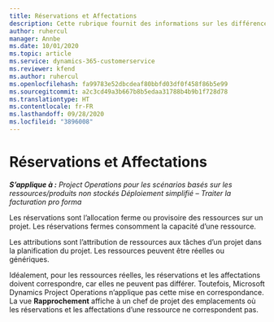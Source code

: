 ```yaml
---
title: Réservations et Affectations
description: Cette rubrique fournit des informations sur les différences entre les réservations de ressources et les affectations de ressources.
author: ruhercul
manager: Annbe
ms.date: 10/01/2020
ms.topic: article
ms.service: dynamics-365-customerservice
ms.reviewer: kfend
ms.author: ruhercul
ms.openlocfilehash: fa99783e52dbcdeaf80bbfd03df0f458f86b5e99
ms.sourcegitcommit: a2c3cd49a3b667b8b5edaa31788b4b9b1f728d78
ms.translationtype: HT
ms.contentlocale: fr-FR
ms.lasthandoff: 09/28/2020
ms.locfileid: "3896008"
---
```

# <a name="bookings-vs-assignments"></a>Réservations et Affectations

_**S’applique à :** Project Operations pour les scénarios basés sur les ressources/produits non stockés Déploiement simplifié – Traiter la facturation pro forma_

Les réservations sont l’allocation ferme ou provisoire des ressources sur un projet. Les réservations fermes consomment la capacité d’une ressource. 

Les attributions sont l’attribution de ressources aux tâches d’un projet dans la planification du projet. Les ressources peuvent être réelles ou génériques. 

Idéalement, pour les ressources réelles, les réservations et les affectations doivent correspondre, car elles ne peuvent pas différer. Toutefois, Microsoft Dynamics Project Operations n’applique pas cette mise en correspondance. La vue **Rapprochement** affiche à un chef de projet des emplacements où les réservations et les affectations d’une ressource ne correspondent pas.
